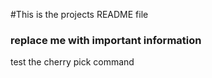 #This is the projects README file 

### replace me with important information



test the cherry pick command